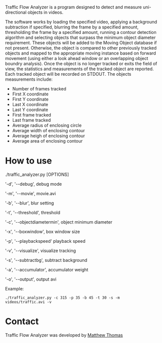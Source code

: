 Traffic Flow Analyzer is a program designed to detect and measure uni-directional objects in videos.

The software works by loading the specified video, applying a background subtraction if specified, blurring the frame by a specified amount, thresholding the frame by a specified amount, running a contour detection algorithm
and selecting objects that surpass the minimum object diameter requirement.  These objects will be added to the Moving Object database if not present.  Otherwise, the object is compared to other previously tracked objects
and mapped to the appropriate moving instance based on forward movement (using either a look ahead window or an overlapping object boundry analysis).  Once the object is no longer tracked or exits the field of view, the 
statistics and measurements of the tracked object are reported.  Each tracked object will be recorded on STDOUT.  The objects measurements include:

* Number of frames tracked
* First X coordinate 
* First Y coordinate
* Last X coordinate
* Last Y coordinate
* First frame tracked
* Last frame tracked
* Average radius of enclosing circle
* Average width of enclosing contour
* Average heigh of enclosing contour
* Average area of enclosing contour


# How to use

./traffic_analyzer.py [OPTIONS]

'-d', '--debug', debug mode

'-m', '--movie', movie.avi

'-b', '--blur', blur setting

'-t', '--threshold', threshold

'-c', '--objectdiametermin', object minimum diameter

'-x', '--boxwindow', box window size

'-p', '--playbackspeed'  playback speed

'-v', '--visualize', visualize tracking

'-s', '--subtractbg', subtract background

'-a', '--accumulator', accumulator weight

'-o', '--output', output avi

Example:

    ./traffic_analyzer.py -c 315 -p 35 -b 45 -t 30 -s -m videos/traffic.avi -v




# Contact

Traffic Flow Analyzer was developed by [Matthew Thomas](https://github.com/telescope7/) 

